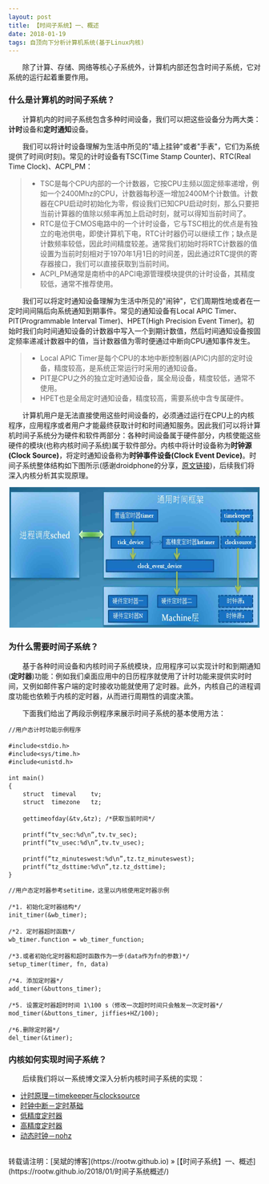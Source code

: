 ```yaml
---
layout: post
title: 【时间子系统】一、概述
date: 2018-01-19 
tags: 自顶向下分析计算机系统(基于Linux内核)
---
```


&emsp;&emsp;除了计算、存储、网络等核心子系统外，计算机内部还包含时间子系统，它对系统的运行起着重要作用。

### 什么是计算机的时间子系统？

&emsp;&emsp;计算机内的时间子系统包含多种时间设备，我们可以把这些设备分为两大类：**计时**设备和**定时通知**设备。

&emsp;&emsp;我们可以将计时设备理解为生活中所见的"墙上挂钟"或者"手表"，它们为系统提供了时间(时刻)。常见的计时设备有TSC(Time Stamp Counter)、RTC(Real Time Clock)、ACPI_PM：

>* TSC是每个CPU内部的一个计数器，它按CPU主频以固定频率递增，例如一个2400Mhz的CPU，计数器每秒逐一增加2400M个计数值。计数器在CPU启动时初始化为零，假设我们已知CPU启动时刻，那么只要把当前计算器的值除以频率再加上启动时刻，就可以得知当前时间了。
>* RTC是位于CMOS电路中的一个计时设备，它与TSC相比的优点是有独立的电池供电，即使计算机下电，RTC计时器仍可以继续工作；缺点是计数频率较低，因此时间精度较差。通常我们初始时将RTC计数器的值设置为当前时刻相对于1970年1月1日的时间差，因此通过RTC提供的寄存器接口，我们可以直接获取到当前时间。
>* ACPI_PM通常是南桥中的APCI电源管理模块提供的计时设备，其精度较低，通常不推荐使用。

&emsp;&emsp;我们可以将定时通知设备理解为生活中所见的"闹钟"，它们周期性地或者在一定时间间隔后向系统通知到期事件。常见的通知设备有Local APIC Timer、PIT(Programmable Interval Timer)、HPET(High Precision Event Timer)。初始时我们向时间通知设备的计数器中写入一个到期计数值，然后时间通知设备按固定频率递减计数器中的值，当计数器值为零时便通过中断向CPU通知事件发生。

>* Local APIC Timer是每个CPU的本地中断控制器(APIC)内部的定时设备，精度较高，是系统正常运行时采用的通知设备。
>* PIT是CPU之外的独立定时通知设备，属全局设备，精度较低，通常不使用。
>* HPET也是全局定时通知设备，精度较高，需要系统中含专属硬件。

&emsp;&emsp;计算机用户是无法直接使用这些时间设备的，必须通过运行在CPU上的内核程序，应用程序或者用户才能最终获取计时和时间通知服务。因此我们可以将计算机时间子系统分为硬件和软件两部分：各种时间设备属于硬件部分，内核使能这些硬件的模块(也称内核时间子系统)属于软件部分。内核中将计时设备称为**时钟源(Clock Source)**，将定时通知设备称为**时钟事件设备(Clock Event Device)**。时间子系统整体结构如下图所示(感谢droidphone的分享，[原文链接](http://blog.csdn.net/droidphone/article/details/8017604))，后续我们将深入内核分析其实现原理。

<div align="center">
<img src="/images/posts/i440fx/time_1.jpg" height="280" width="500">  
</div> 

### 为什么需要时间子系统？

&emsp;&emsp;基于各种时间设备和内核时间子系统模块，应用程序可以实现计时和到期通知(**定时器**)功能：例如我们桌面应用中的日历程序就使用了计时功能来提供实时时间，又例如邮件客户端的定时接收功能就使用了定时器。此外，内核自己的进程调度功能也依赖于内核的定时器，从而进行周期性的调度决策。

&emsp;&emsp;下面我们给出了两段示例程序来展示时间子系统的基本使用方法：

```
//用户态计时功能示例程序

#include<stdio.h>
#include<sys/time.h>
#include<unistd.h>

int main()
{
    struct  timeval    tv;
    struct  timezone   tz;

    gettimeofday(&tv,&tz); /*获取当前时间*/

    printf(“tv_sec:%d\n”,tv.tv_sec);
    printf(“tv_usec:%d\n”,tv.tv_usec);

    printf(“tz_minuteswest:%d\n”,tz.tz_minuteswest);
    printf(“tz_dsttime:%d\n”,tz.tz_dsttime);
}
```

```
//用户态定时器参考setitime，这里以内核使用定时器示例

/*1. 初始化定时器结构*/
init_timer(&wb_timer);

/*2. 定时器超时函数*/
wb_timer.function = wb_timer_function; 

/*3.或者初始化定时器和超时函数作为一步(data作为fn的参数)*/
setup_timer(timer, fn, data)    

/*4. 添加定时器*/
add_timer(&buttons_timer); 

/*5. 设置定时器超时时间 1\100 s（修改一次超时时间只会触发一次定时器*/
mod_timer(&buttons_timer, jiffies+HZ/100); 

/*6.删除定时器*/
del_timer(&timer);
```

### 内核如何实现时间子系统？

&emsp;&emsp;后续我们将以一系统博文深入分析内核时间子系统的实现：

* [计时原理－timekeeper与clocksource](https://rootw.github.io/2018/01/计时/)
* [时钟中断－定时基础](https://rootw.github.io/2018/02/时钟中断/)
* [低精度定时器](https://rootw.github.io/2018/02/低精度定时器/)
* [高精度定时器](https://rootw.github.io/2018/02/高精度定时器/)
* [动态时钟－nohz]()




<br>
转载请注明：[吴斌的博客](https://rootw.github.io) » [【时间子系统】一、概述](https://rootw.github.io/2018/01/时间子系统概述/) 
